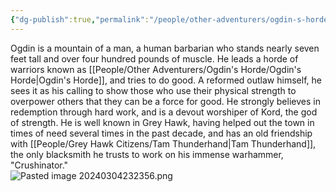 ```yaml
---
{"dg-publish":true,"permalink":"/people/other-adventurers/ogdin-s-horde/ogdin-the-anvil/"}
---
```


Ogdin is a mountain of a man, a human barbarian who stands nearly seven feet tall and over four hundred pounds of muscle.  He leads a horde of warriors known as [[People/Other Adventurers/Ogdin's Horde/Ogdin's Horde\|Ogdin's Horde]], and tries to do good.  A reformed outlaw himself, he sees it as his calling to show those who use their physical strength to overpower others that they can be a force for good.  He strongly believes in redemption through hard work, and is a devout worshiper of Kord, the god of strength.  He is well known in Grey Hawk, having helped out the town in times of need several times in the past decade, and has an old friendship with [[People/Grey Hawk Citizens/Tam Thunderhand\|Tam Thunderhand]], the only blacksmith he trusts to work on his immense warhammer, "Crushinator."  
![Pasted image 20240304232356.png](/img/user/Z_Attachments/Pasted%20image%2020240304232356.png)